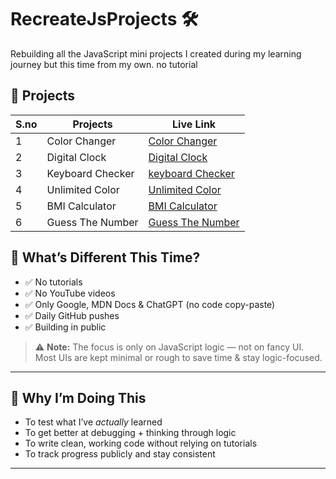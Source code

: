 # RecreateJsProjects 🛠️

Rebuilding all the JavaScript mini projects I created during my learning journey but this time from my own. no tutorial

## 📅 Projects

| S.no | Projects         | Live Link |
|-----|----------------|--------|
| 1   | Color Changer       | [Color Changer](01-colorChanger/index.html) |
| 2   | Digital Clock     | [Digital Clock](02-digitalClock/index.html) |
| 3   | Keyboard Checker     | [keyboard Checker](03-keyboardCheck/index.html) |
| 4   | Unlimited Color     | [Unlimited Color](03-unlimitedColor/index.html) |
| 5   | BMI Calculator     | [BMI Calculator](05-bmiCalculator/index.html) |
| 6   | Guess The Number     | [Guess The Number](06-guessTheNumber/index.html) |


## 🎯 What’s Different This Time?

- ✅ No tutorials
- ✅ No YouTube videos
- ✅ Only Google, MDN Docs & ChatGPT (no code copy-paste)
- ✅ Daily GitHub pushes
- ✅ Building in public

> ⚠️ **Note:** The focus is only on JavaScript logic — not on fancy UI.  
> Most UIs are kept minimal or rough to save time & stay logic-focused.

---

## 📌 Why I’m Doing This

- To test what I’ve *actually* learned
- To get better at debugging + thinking through logic
- To write clean, working code without relying on tutorials
- To track progress publicly and stay consistent

---

